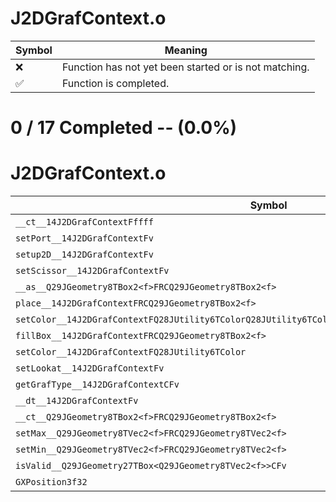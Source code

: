 # J2DGrafContext.o
| Symbol | Meaning 
| ------------- | ------------- 
| :x: | Function has not yet been started or is not matching. 
| :white_check_mark: | Function is completed. 


# 0 / 17 Completed -- (0.0%)
# J2DGrafContext.o
| Symbol | Decompiled? |
| ------------- | ------------- |
| `__ct__14J2DGrafContextFffff` | :x: |
| `setPort__14J2DGrafContextFv` | :x: |
| `setup2D__14J2DGrafContextFv` | :x: |
| `setScissor__14J2DGrafContextFv` | :x: |
| `__as__Q29JGeometry8TBox2<f>FRCQ29JGeometry8TBox2<f>` | :x: |
| `place__14J2DGrafContextFRCQ29JGeometry8TBox2<f>` | :x: |
| `setColor__14J2DGrafContextFQ28JUtility6TColorQ28JUtility6TColorQ28JUtility6TColorQ28JUtility6TColor` | :x: |
| `fillBox__14J2DGrafContextFRCQ29JGeometry8TBox2<f>` | :x: |
| `setColor__14J2DGrafContextFQ28JUtility6TColor` | :x: |
| `setLookat__14J2DGrafContextFv` | :x: |
| `getGrafType__14J2DGrafContextCFv` | :x: |
| `__dt__14J2DGrafContextFv` | :x: |
| `__ct__Q29JGeometry8TBox2<f>FRCQ29JGeometry8TBox2<f>` | :x: |
| `setMax__Q29JGeometry8TVec2<f>FRCQ29JGeometry8TVec2<f>` | :x: |
| `setMin__Q29JGeometry8TVec2<f>FRCQ29JGeometry8TVec2<f>` | :x: |
| `isValid__Q29JGeometry27TBox<Q29JGeometry8TVec2<f>>CFv` | :x: |
| `GXPosition3f32` | :x: |
